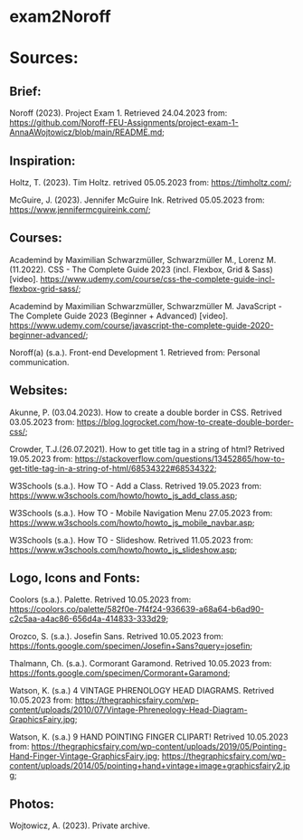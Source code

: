 # exam2Noroff



# Sources:

## Brief:
Noroff (2023). Project Exam 1. Retrieved
24.04.2023 from: https://github.com/Noroff-FEU-Assignments/project-exam-1-AnnaAWojtowicz/blob/main/README.md;


## Inspiration: 
Holtz, T. (2023). Tim Holtz. retrived 05.05.2023 from: https://timholtz.com/;

McGuire, J. (2023). Jennifer McGuire Ink. Retrived 05.05.2023 from: https://www.jennifermcguireink.com/;


## Courses:
Academind by Maximilian Schwarzmüller, Schwarzmüller M., Lorenz M. (11.2022). CSS - The
Complete Guide 2023 (incl. Flexbox, Grid & Sass) [video]. 
https://www.udemy.com/course/css-the-complete-guide-incl-flexbox-grid-sass/;

Academind by Maximilian Schwarzmüller, Schwarzmüller M. JavaScript - The Complete Guide 2023 (Beginner + Advanced) [video].
https://www.udemy.com/course/javascript-the-complete-guide-2020-beginner-advanced/;

Noroff(a) (s.a.). Front-end Development 1. Retrieved from: Personal communication.


## Websites:
Akunne, P. (03.04.2023). How to create a double border in CSS. Retrived 03.05.2023 from: https://blog.logrocket.com/how-to-create-double-border-css/;

Crowder, T.J.(26.07.2021). How to get title tag in a string of html? Retrived 19.05.2023 from: https://stackoverflow.com/questions/13452865/how-to-get-title-tag-in-a-string-of-html/68534322#68534322;

W3Schools (s.a.). How TO - Add a Class. Retrived 19.05.2023 from: https://www.w3schools.com/howto/howto_js_add_class.asp;

W3Schools (s.a.). How TO - Mobile Navigation Menu 27.05.2023 from: 
https://www.w3schools.com/howto/howto_js_mobile_navbar.asp;

W3Schools (s.a.). How TO - Slideshow. Retrived 11.05.2023 from: https://www.w3schools.com/howto/howto_js_slideshow.asp;

## Logo, Icons and Fonts:
Coolors (s.a.). Palette. Retrived 10.05.2023 from:
https://coolors.co/palette/582f0e-7f4f24-936639-a68a64-b6ad90-c2c5aa-a4ac86-656d4a-414833-333d29;

Orozco, S. (s.a.). Josefin Sans. Retrived 10.05.2023 from:
https://fonts.google.com/specimen/Josefin+Sans?query=josefin;

Thalmann, Ch. (s.a.). Cormorant Garamond. Retrived 10.05.2023 from:
https://fonts.google.com/specimen/Cormorant+Garamond;

Watson, K. (s.a.) 4 VINTAGE PHRENOLOGY HEAD DIAGRAMS. Retrived 10.05.2023 from:
https://thegraphicsfairy.com/wp-content/uploads/2010/07/Vintage-Phreneology-Head-Diagram-GraphicsFairy.jpg;

Watson, K. (s.a.) 9 HAND POINTING FINGER CLIPART! Retrived 10.05.2023 from:
https://thegraphicsfairy.com/wp-content/uploads/2019/05/Pointing-Hand-Finger-Vintage-GraphicsFairy.jpg;
https://thegraphicsfairy.com/wp-content/uploads/2014/05/pointing+hand+vintage+image+graphicsfairy2.jpg;

## Photos:
Wojtowicz, A. (2023). Private archive.